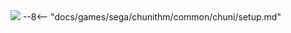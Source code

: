 <img class="header-logo" src="/img/sega/chunithm/crystalplus/logo.webp">
--8<-- "docs/games/sega/chunithm/common/chuni/setup.md"